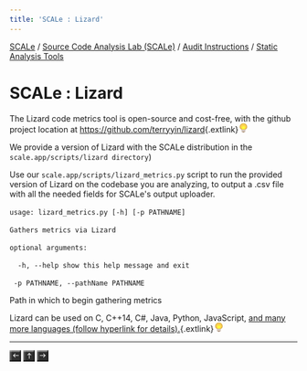 ```yaml
---
title: 'SCALe : Lizard'
---
```

[SCALe](index.md) / [Source Code Analysis Lab (SCALe)](Welcome.md) / [Audit Instructions](Audit-Instructions.md) / [Static Analysis Tools](Static-Analysis-Tools.md)
<!-- <legal> -->
<!-- SCALe version r.6.2.2.2.A -->
<!--  -->
<!-- Copyright 2020 Carnegie Mellon University. -->
<!--  -->
<!-- NO WARRANTY. THIS CARNEGIE MELLON UNIVERSITY AND SOFTWARE ENGINEERING -->
<!-- INSTITUTE MATERIAL IS FURNISHED ON AN "AS-IS" BASIS. CARNEGIE MELLON -->
<!-- UNIVERSITY MAKES NO WARRANTIES OF ANY KIND, EITHER EXPRESSED OR -->
<!-- IMPLIED, AS TO ANY MATTER INCLUDING, BUT NOT LIMITED TO, WARRANTY OF -->
<!-- FITNESS FOR PURPOSE OR MERCHANTABILITY, EXCLUSIVITY, OR RESULTS -->
<!-- OBTAINED FROM USE OF THE MATERIAL. CARNEGIE MELLON UNIVERSITY DOES NOT -->
<!-- MAKE ANY WARRANTY OF ANY KIND WITH RESPECT TO FREEDOM FROM PATENT, -->
<!-- TRADEMARK, OR COPYRIGHT INFRINGEMENT. -->
<!--  -->
<!-- Released under a MIT (SEI)-style license, please see COPYRIGHT file or -->
<!-- contact permission@sei.cmu.edu for full terms. -->
<!--  -->
<!-- [DISTRIBUTION STATEMENT A] This material has been approved for public -->
<!-- release and unlimited distribution.  Please see Copyright notice for -->
<!-- non-US Government use and distribution. -->
<!--  -->
<!-- DM19-1274 -->
<!-- </legal> -->

SCALe : Lizard
===============

The Lizard code metrics tool is open-source and cost-free, with the
github project location at <https://github.com/terryyin/lizard>{.extlink}![(lightbulb)](images/icons/emoticons/lightbulb_on.png)

We provide a version of Lizard with the SCALe distribution in the
`scale.app/scripts/lizard directory`)

Use our `scale.app/scripts/lizard_metrics.py` script to run the provided
version of Lizard on the codebase you are analyzing, to output a .csv
file with all the needed fields for SCALe's output uploader.

`usage: lizard_metrics.py [-h] [-p PATHNAME]`

`Gathers metrics via Lizard`

`optional arguments:`

`  -h, --help show this help message and exit`

`  -p PATHNAME, --pathName PATHNAME           `

Path in which to begin gathering metrics

Lizard can be used on C, C++14, C\#, Java, Python, JavaScript, [and many more languages (follow hyperlink for details).](https://github.com/terryyin/lizard){.extlink}![(lightbulb)](images/icons/emoticons/lightbulb_on.png)

------------------------------------------------------------------------

[![](attachments/arrow_left.png)](CCSM.md)
[![](attachments/arrow_up.png)](Static-Analysis-Tools.md)
[![](attachments/arrow_right.png)](Microsoft-Visual-Studio-Static-Analyzer.md)
